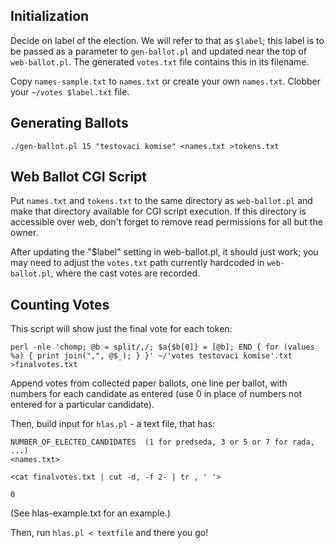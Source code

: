 Initialization
--------------

Decide on label of the election.  We will refer to that as `$label`;
this label is to be passed as a parameter to `gen-ballot.pl` and
updated near the top of `web-ballot.pl`.  The generated `votes.txt`
file contains this in its filename.

Copy `names-sample.txt` to `names.txt` or create your own `names.txt`.
Clobber your `~/votes $label.txt` file.

Generating Ballots
------------------

	./gen-ballot.pl 15 "testovaci komise" <names.txt >tokens.txt

Web Ballot CGI Script
---------------------

Put `names.txt` and `tokens.txt` to the same directory as
`web-ballot.pl` and make that directory available for CGI script execution.
If this directory is accessible over web, don't forget to remove read
permissions for all but the owner.

After updating the "$label" setting in web-ballot.pl,
it should just work; you may need to adjust the `votes.txt` path currently
hardcoded in `web-ballot.pl`, where the cast votes are recorded.

Counting Votes
--------------

This script will show just the final vote for each token:

	perl -nle 'chomp; @b = split/,/; $a{$b[0]} = [@b]; END { for (values %a) { print join(",", @$_); } }' ~/'votes testovaci komise'.txt >finalvotes.txt

Append votes from collected paper ballots, one line per ballot, with numbers
for each candidate as entered (use 0 in place of numbers not entered for
a particular candidate).

Then, build input for `hlas.pl` - a text file, that has:

	NUMBER_OF_ELECTED_CANDIDATES  (1 for predseda, 3 or 5 or 7 for rada, ...)
	<names.txt>

	<cat finalvotes.txt | cut -d, -f 2- | tr , ' '>

	0

(See hlas-example.txt for an example.)

Then, run `hlas.pl < textfile` and there you go!
